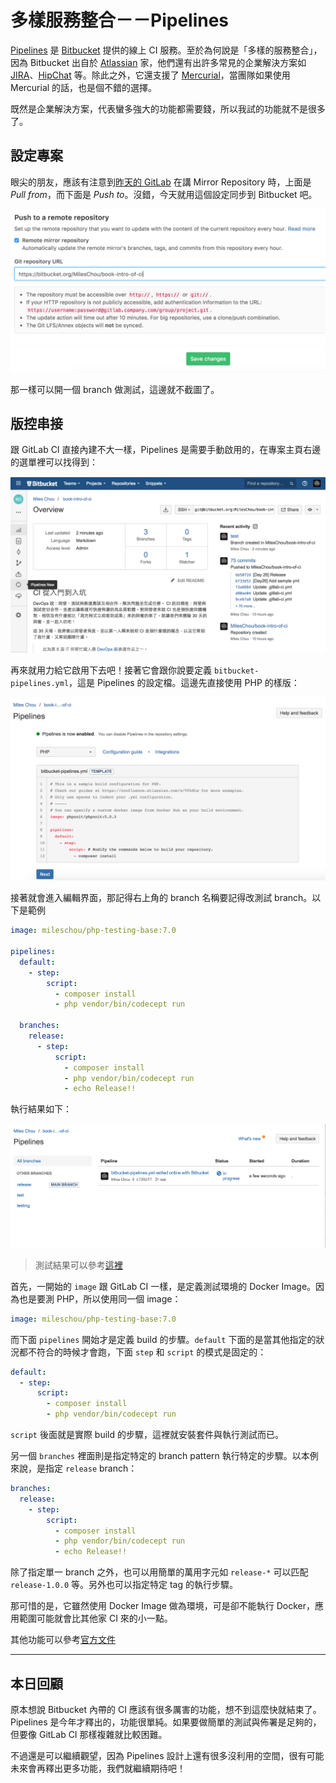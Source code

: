 # 多樣服務整合－－Pipelines

[Pipelines][] 是 [Bitbucket][] 提供的線上 CI 服務。至於為何說是「多樣的服務整合」，因為 Bitbucket 出自於 [Atlassian][] 家，他們還有出許多常見的企業解決方案如 [JIRA][]、[HipChat][] 等。除此之外，它還支援了 [Mercurial][]，當團隊如果使用 Mercurial 的話，也是個不錯的選擇。

既然是企業解決方案，代表蠻多強大的功能都需要錢，所以我試的功能就不是很多了。

## 設定專案

眼尖的朋友，應該有注意到[昨天的 GitLab][Day 26] 在講 Mirror Repository 時，上面是 *Pull from*，而下面是 *Push to*。沒錯，今天就用這個設定同步到 Bitbucket 吧。

![day27 step1-1][]

那一樣可以開一個 branch 做測試，這邊就不截圖了。

## 版控串接

跟 GitLab CI 直接內建不大一樣，Pipelines 是需要手動啟用的，在專案主頁右邊的選單裡可以找得到：

![day27 step2-1][]
  
再來就用力給它啟用下去吧！接著它會跟你說要定義 `bitbucket-pipelines.yml`，這是 Pipelines 的設定檔。這邊先直接使用 PHP 的樣版：

![day27 step2-2][]

接著就會進入編輯界面，那記得右上角的 branch 名稱要記得改測試 branch。以下是範例

```yaml
image: mileschou/php-testing-base:7.0

pipelines:
  default: 
    - step:
        script:
          - composer install
          - php vendor/bin/codecept run
  
  branches:
    release: 
      - step:
          script:
            - composer install
            - php vendor/bin/codecept run
            - echo Release!!
```

執行結果如下：

![day27 step2-3][]

> 測試結果可以參考[這裡](https://bitbucket.org/MilesChou/book-intro-of-ci/addon/pipelines/home#!/results/%7Baa1388af-a0d6-432c-a78a-feccaeb5dd7b%7D)

首先，一開始的 `image` 跟 GitLab CI 一樣，是定義測試環境的 Docker Image。因為也是要測 PHP，所以使用同一個 image：

```yaml
image: mileschou/php-testing-base:7.0
```

而下面 `pipelines` 開始才是定義 build 的步驟。`default` 下面的是當其他指定的狀況都不符合的時候才會跑，下面 `step` 和 `script` 的模式是固定的：

```yaml
default: 
  - step:
      script:
        - composer install
        - php vendor/bin/codecept run
```

`script` 後面就是實際 build 的步驟，這裡就安裝套件與執行測試而已。

另一個 `branches` 裡面則是指定特定的 branch pattern 執行特定的步驟。以本例來說，是指定 `release` branch：

```yaml
branches:
  release: 
    - step:
        script:
          - composer install
          - php vendor/bin/codecept run
          - echo Release!!
```

除了指定單一 branch 之外，也可以用簡單的萬用字元如 `release-*` 可以匹配 `release-1.0.0` 等。另外也可以指定特定 tag 的執行步驟。

那可惜的是，它雖然使用 Docker Image 做為環境，可是卻不能執行 Docker，應用範圍可能就會比其他家 CI 來的小一點。

其他功能可以參考[官方文件](https://confluence.atlassian.com/bitbucket/bitbucket-pipelines-792496469.html) 

---

## 本日回顧

原本想說 Bitbucket 內帶的 CI 應該有很多厲害的功能，想不到這麼快就結束了。Pipelines 是今年才釋出的，功能很單純。如果要做簡單的測試與佈署是足夠的，但要像 GitLab CI 那樣複雜就比較困難。

不過還是可以繼續觀望，因為 Pipelines 設計上還有很多沒利用的空間，很有可能未來會再釋出更多功能，我們就繼續期待吧！

[Atlassian]: https://www.atlassian.com/
[Bitbucket]: https://bitbucket.org/
[HipChat]: https://www.hipchat.com/
[Mercurial]: https://www.mercurial-scm.org/
[JIRA]: https://www.atlassian.com/software/jira
[Pipelines]: https://bitbucket.org/product/features/pipelines

[Day 26]: day26.md
[day27 step1-1]: images/day27-pipelines-step-1-1.png
[day27 step2-1]: images/day27-pipelines-step-2-1.png
[day27 step2-2]: images/day27-pipelines-step-2-2.png
[day27 step2-3]: images/day27-pipelines-step-2-3.png
